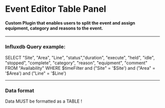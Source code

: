 # Event Editor Table Panel 
#### Custom Plugin that enables users to split the event and assign equipment, category and reasons to the event.

------

### Influxdb Query example: 

SELECT "Site", "Area", "Line", "status","duration", "execute", "held", "idle", "stopped", "complete", "category", "reason", "equipment", "comment" FROM "Availability"  WHERE $timeFilter and ("Site" = '$Site') and ("Area" = '$Area')  and ("Line" = '$Line') 

-------

### Data format
Data MUST be formatted as a TABLE !
